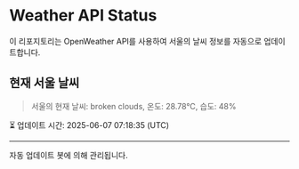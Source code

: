 
# Weather API Status

이 리포지토리는 OpenWeather API를 사용하여 서울의 날씨 정보를 자동으로 업데이트합니다.

## 현재 서울 날씨
> 서울의 현재 날씨: broken clouds, 온도: 28.78°C, 습도: 48%

⏳ 업데이트 시간: 2025-06-07 07:18:35 (UTC)

---
자동 업데이트 봇에 의해 관리됩니다.
